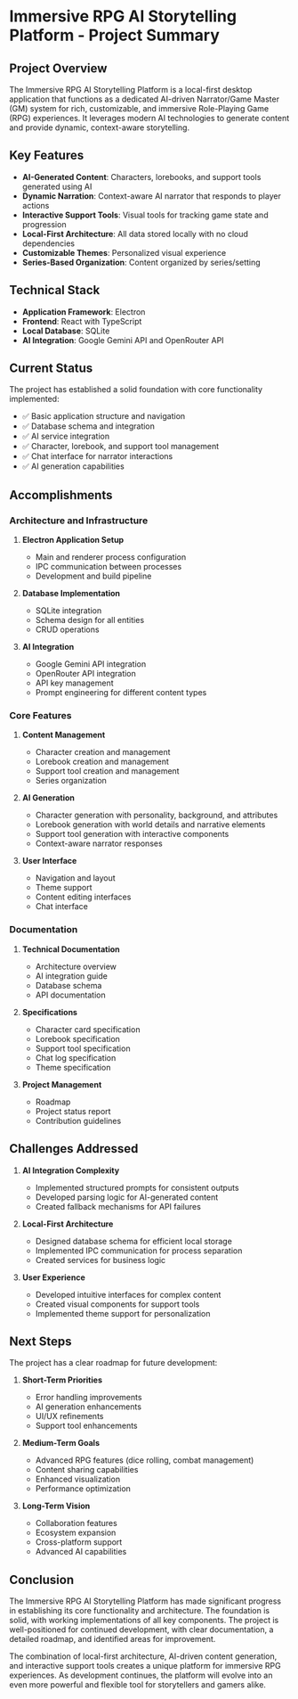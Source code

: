 # Immersive RPG AI Storytelling Platform - Project Summary

## Project Overview

The Immersive RPG AI Storytelling Platform is a local-first desktop application that functions as a dedicated AI-driven Narrator/Game Master (GM) system for rich, customizable, and immersive Role-Playing Game (RPG) experiences. It leverages modern AI technologies to generate content and provide dynamic, context-aware storytelling.

## Key Features

- **AI-Generated Content**: Characters, lorebooks, and support tools generated using AI
- **Dynamic Narration**: Context-aware AI narrator that responds to player actions
- **Interactive Support Tools**: Visual tools for tracking game state and progression
- **Local-First Architecture**: All data stored locally with no cloud dependencies
- **Customizable Themes**: Personalized visual experience
- **Series-Based Organization**: Content organized by series/setting

## Technical Stack

- **Application Framework**: Electron
- **Frontend**: React with TypeScript
- **Local Database**: SQLite
- **AI Integration**: Google Gemini API and OpenRouter API

## Current Status

The project has established a solid foundation with core functionality implemented:

- ✅ Basic application structure and navigation
- ✅ Database schema and integration
- ✅ AI service integration
- ✅ Character, lorebook, and support tool management
- ✅ Chat interface for narrator interactions
- ✅ AI generation capabilities

## Accomplishments

### Architecture and Infrastructure

1. **Electron Application Setup**
   - Main and renderer process configuration
   - IPC communication between processes
   - Development and build pipeline

2. **Database Implementation**
   - SQLite integration
   - Schema design for all entities
   - CRUD operations

3. **AI Integration**
   - Google Gemini API integration
   - OpenRouter API integration
   - API key management
   - Prompt engineering for different content types

### Core Features

1. **Content Management**
   - Character creation and management
   - Lorebook creation and management
   - Support tool creation and management
   - Series organization

2. **AI Generation**
   - Character generation with personality, background, and attributes
   - Lorebook generation with world details and narrative elements
   - Support tool generation with interactive components
   - Context-aware narrator responses

3. **User Interface**
   - Navigation and layout
   - Theme support
   - Content editing interfaces
   - Chat interface

### Documentation

1. **Technical Documentation**
   - Architecture overview
   - AI integration guide
   - Database schema
   - API documentation

2. **Specifications**
   - Character card specification
   - Lorebook specification
   - Support tool specification
   - Chat log specification
   - Theme specification

3. **Project Management**
   - Roadmap
   - Project status report
   - Contribution guidelines

## Challenges Addressed

1. **AI Integration Complexity**
   - Implemented structured prompts for consistent outputs
   - Developed parsing logic for AI-generated content
   - Created fallback mechanisms for API failures

2. **Local-First Architecture**
   - Designed database schema for efficient local storage
   - Implemented IPC communication for process separation
   - Created services for business logic

3. **User Experience**
   - Developed intuitive interfaces for complex content
   - Created visual components for support tools
   - Implemented theme support for personalization

## Next Steps

The project has a clear roadmap for future development:

1. **Short-Term Priorities**
   - Error handling improvements
   - AI generation enhancements
   - UI/UX refinements
   - Support tool enhancements

2. **Medium-Term Goals**
   - Advanced RPG features (dice rolling, combat management)
   - Content sharing capabilities
   - Enhanced visualization
   - Performance optimization

3. **Long-Term Vision**
   - Collaboration features
   - Ecosystem expansion
   - Cross-platform support
   - Advanced AI capabilities

## Conclusion

The Immersive RPG AI Storytelling Platform has made significant progress in establishing its core functionality and architecture. The foundation is solid, with working implementations of all key components. The project is well-positioned for continued development, with clear documentation, a detailed roadmap, and identified areas for improvement.

The combination of local-first architecture, AI-driven content generation, and interactive support tools creates a unique platform for immersive RPG experiences. As development continues, the platform will evolve into an even more powerful and flexible tool for storytellers and gamers alike.